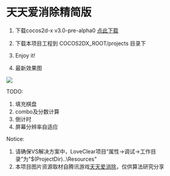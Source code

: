 天天爱消除精简版
=========

1. 下载cocos2d-x v3.0-pre-alpha0 <a href="http://cocos2d-x.googlecode.com/files/cocos2d-x-3.0alpha0-pre.zip">点此下载</a>

2. 下载本项目工程到 COCOS2DX_ROOT/projects 目录下

3. Enjoy it!

4. 最新效果图
<img src="https://f.cloud.github.com/assets/1802419/972892/cdb7d0bc-060c-11e3-8713-4aeb7123e764.gif">

TODO:

1. 填充棋盘
2. combo及分数计算
3. 倒计时
4. 屏幕分辨率自适应

Notice:

1. 请确保VS解决方案中，LoveClear项目“属性->调试->工作目录”为"$(ProjectDir)..\Resources"
2. 本项目图片资源取材自腾讯游戏<a href="http://peng.qq.com/">天天爱消除</a>，仅供算法研究分享
